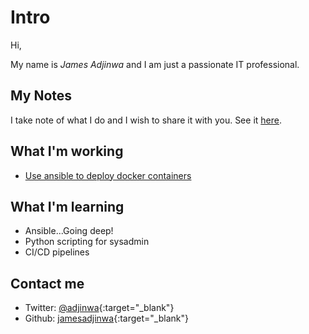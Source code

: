 # Intro

Hi,

My name is *James Adjinwa* and I am just a passionate IT professional.

## My Notes

I take note of what I do and I wish to share it with you. See it [here](notes/index).

## What I'm working

- [Use ansible to deploy docker containers](projects/ansible2docker)

## What I'm learning

- Ansible...Going deep!
- Python scripting for sysadmin
- CI/CD pipelines

## Contact me

- Twitter: [@adjinwa](https://twitter.com/adjinwa){:target="_blank"}
- Github: [jamesadjinwa](https://github.com/jamesadjinwa){:target="_blank"}
